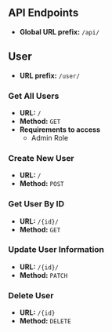 API Endpoints
-------------

- **Global URL prefix:** `/api/`

## User

- **URL prefix:** `/user/`

### Get All Users

- **URL:** `/`
- **Method:** `GET`
- **Requirements to access**
    - Admin Role

### Create New User

- **URL:** `/`
- **Method:** `POST`

### Get User By ID

- **URL:** `/{id}/`
- **Method:** `GET`

### Update User Information

- **URL:** `/{id}/`
- **Method:** `PATCH`

### Delete User

- **URL:** `/{id}`
- **Method:** `DELETE`